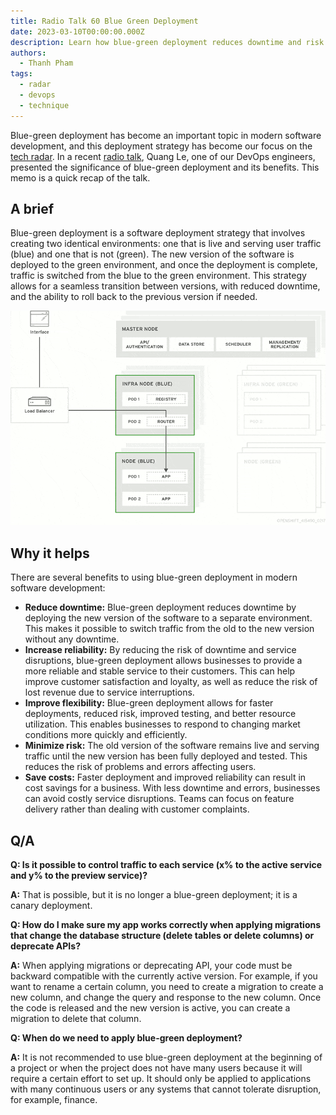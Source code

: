 ```yaml
---
title: Radio Talk 60 Blue Green Deployment
date: 2023-03-10T00:00:00.000Z
description: Learn how blue-green deployment reduces downtime and risk by switching traffic between identical environments, improving software reliability and flexibility for seamless updates.
authors:
  - Thanh Pham
tags:
  - radar
  - devops
  - technique
---
```


Blue-green deployment has become an important topic in modern software development, and this deployment strategy has become our focus on the [tech radar](https://radar.d.foundation/Blue-green-deployment-a93ea5c3d4d8439ba8701aec57d7ea3c). In a recent [radio talk](https://www.youtube.com/watch?v=R0FwoGw9raU), Quang Le, one of our DevOps engineers, presented the significance of blue-green deployment and its benefits. This memo is a quick recap of the talk.

## A brief
Blue-green deployment is a software deployment strategy that involves creating two identical environments: one that is live and serving user traffic (blue) and one that is not (green). The new version of the software is deployed to the green environment, and once the deployment is complete, traffic is switched from the blue to the green environment. This strategy allows for a seamless transition between versions, with reduced downtime, and the ability to roll back to the previous version if needed.

![](assets/radio-talk-60-blue-green-deployment_3e12057cf9cee4df856d0720a11e0fc7_md5.gif)

## Why it helps
There are several benefits to using blue-green deployment in modern software development:

* **Reduce downtime:** Blue-green deployment reduces downtime by deploying the new version of the software to a separate environment. This makes it possible to switch traffic from the old to the new version without any downtime.
* **Increase reliability:** By reducing the risk of downtime and service disruptions, blue-green deployment allows businesses to provide a more reliable and stable service to their customers. This can help improve customer satisfaction and loyalty, as well as reduce the risk of lost revenue due to service interruptions.
* **Improve flexibility:** Blue-green deployment allows for faster deployments, reduced risk, improved testing, and better resource utilization. This enables businesses to respond to changing market conditions more quickly and efficiently.
* **Minimize risk:** The old version of the software remains live and serving traffic until the new version has been fully deployed and tested. This reduces the risk of problems and errors affecting users.
* **Save costs:** Faster deployment and improved reliability can result in cost savings for a business. With less downtime and errors, businesses can avoid costly service disruptions. Teams can focus on feature delivery rather than dealing with customer complaints.

## Q/A
**Q: Is it possible to control traffic to each service (x% to the active service and y% to the preview service)?**

**A:** That is possible, but it is no longer a blue-green deployment; it is a canary deployment.

**Q: How do I make sure my app works correctly when applying migrations that change the database structure (delete tables or delete columns) or deprecate APIs?**

**A:** When applying migrations or deprecating API, your code must be backward compatible with the currently active version. For example, if you want to rename a certain column, you need to create a migration to create a new column, and change the query and response to the new column. Once the code is released and the new version is active, you can create a migration to delete that column.

**Q: When do we need to apply blue-green deployment?**

**A:** It is not recommended to use blue-green deployment at the beginning of a project or when the project does not have many users because it will require a certain effort to set up. It should only be applied to applications with many continuous users or any systems that cannot tolerate disruption, for example, finance.


